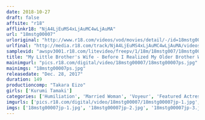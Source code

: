 ```yaml
---
date: 2018-10-27
draft: false
affsite: "r18"
afflinkr18: "NjA4LjEuMS4xLjAuMC4wLjAuMA"
url: "18mstg00007"
urloriginal: "http://www.r18.com/videos/vod/movies/detail/-/id=18mstg00007"
urlfinal: "http://media.r18.com/track/NjA4LjEuMS4xLjAuMC4wLjAuMA/videos/vod/movies/detail/-/id=18mstg00007"
samplevid: "awspv3001.r18.com/litevideo/freepv/1/18m/18mstg007/18mstg007_dmb_w.mp4"
title: "My Little Brother's Wife - Before I Realized My Older Brother Was Fucking My Wife - Kurumi Tamaki"
mainimgurl: "pics.r18.com/digital/video/18mstg00007/18mstg00007ps.jpg"
mainimgs: "18mstg00007ps.jpg"
releasedate: "Dec. 28, 2017"
duration: 149
productioncomp: "Takara Eizo"
girls: ['Kurumi Tamaki']
categories: ['Humiliation', 'Married Woman', 'Voyeur', 'Featured Actress', 'Hi-Def']
imgurls: ['pics.r18.com/digital/video/18mstg00007/18mstg00007jp-1.jpg', 'pics.r18.com/digital/video/18mstg00007/18mstg00007jp-2.jpg', 'pics.r18.com/digital/video/18mstg00007/18mstg00007jp-3.jpg', 'pics.r18.com/digital/video/18mstg00007/18mstg00007jp-4.jpg', 'pics.r18.com/digital/video/18mstg00007/18mstg00007jp-5.jpg', 'pics.r18.com/digital/video/18mstg00007/18mstg00007jp-6.jpg', 'pics.r18.com/digital/video/18mstg00007/18mstg00007jp-7.jpg', 'pics.r18.com/digital/video/18mstg00007/18mstg00007jp-8.jpg', 'pics.r18.com/digital/video/18mstg00007/18mstg00007jp-9.jpg', 'pics.r18.com/digital/video/18mstg00007/18mstg00007jp-10.jpg', 'pics.r18.com/digital/video/18mstg00007/18mstg00007jp-11.jpg', 'pics.r18.com/digital/video/18mstg00007/18mstg00007jp-12.jpg', 'pics.r18.com/digital/video/18mstg00007/18mstg00007jp-13.jpg', 'pics.r18.com/digital/video/18mstg00007/18mstg00007jp-14.jpg', 'pics.r18.com/digital/video/18mstg00007/18mstg00007jp-15.jpg', 'pics.r18.com/digital/video/18mstg00007/18mstg00007jp-16.jpg', 'pics.r18.com/digital/video/18mstg00007/18mstg00007jp-17.jpg', 'pics.r18.com/digital/video/18mstg00007/18mstg00007jp-18.jpg', 'pics.r18.com/digital/video/18mstg00007/18mstg00007jp-19.jpg', 'pics.r18.com/digital/video/18mstg00007/18mstg00007jp-20.jpg']
imgs: ['18mstg00007jp-1.jpg', '18mstg00007jp-2.jpg', '18mstg00007jp-3.jpg', '18mstg00007jp-4.jpg', '18mstg00007jp-5.jpg', '18mstg00007jp-6.jpg', '18mstg00007jp-7.jpg', '18mstg00007jp-8.jpg', '18mstg00007jp-9.jpg', '18mstg00007jp-10.jpg', '18mstg00007jp-11.jpg', '18mstg00007jp-12.jpg', '18mstg00007jp-13.jpg', '18mstg00007jp-14.jpg', '18mstg00007jp-15.jpg', '18mstg00007jp-16.jpg', '18mstg00007jp-17.jpg', '18mstg00007jp-18.jpg', '18mstg00007jp-19.jpg', '18mstg00007jp-20.jpg']
---
```

